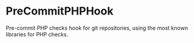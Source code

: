 # PreCommitPHPHook
Pre-commit PHP checks hook for git repositories, using the most known libraries for PHP checks.
